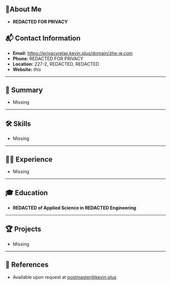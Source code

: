 ## 📄About Me

- **REDACTED FOR PRIVACY**

## 📬 Contact Information

- **Email:** https://privacyrelay.kevin.plus/domain/zhe-w.com
- **Phone:** REDACTED FOR PRIVACY
- **Location:** 227-2, REDACTED, REDACTED
- **Website:** *this*

---

## 💼 Summary

- Missing


---

## 🛠 Skills

- Missing

---

## 👨‍💻 Experience

- Missing  

---

## 🎓 Education

- **REDACTED of Applied Science in REDACTED Engineering**

---

## 🏆 Projects

- Missing

---

## 📌 References
- Available upon request at [postmaster@kevin.plus](mailto:postmaster@kevin.plus) 

